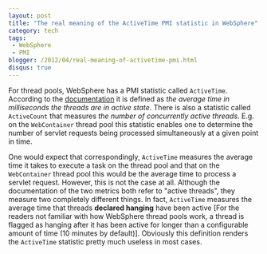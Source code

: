 ```yaml
---
layout: post
title: "The real meaning of the ActiveTime PMI statistic in WebSphere"
category: tech
tags:
 - WebSphere
 - PMI
blogger: /2012/04/real-meaning-of-activetime-pmi.html
disqus: true
---
```


For thread pools, WebSphere has a PMI statistic called `ActiveTime`. According to the [documentation][1]
it is defined as *the average time in milliseconds the threads are in active state*. There is also a
statistic called `ActiveCount` that measures *the number of concurrently active threads*. E.g. on the
`WebContainer` thread pool this statistic enables one to determine the number of servlet requests being
processed simultaneously at a given point in time.

One would expect that correspondingly, `ActiveTime` measures the average time it takes to execute a task
on the thread pool and that on the `WebContainer` thread pool this would be the average time to process
a servlet request. However, this is not the case at all. Although the documentation of the two metrics
both refer to "active threads", they measure two completely different things. In fact, `ActiveTime`
measures the average time that threads **declared hanging** have been active [For the readers not familiar
with how WebSphere thread pools work, a thread is flagged as hanging after it has been active for longer
than a configurable amount of time (10 minutes by default)]. Obviously this definition renders the
`ActiveTime` statistic pretty much useless in most cases.

[1]: http://publib.boulder.ibm.com/infocenter/wasinfo/v7r0/topic/com.ibm.websphere.nd.doc/info/ae/ae/rprf_datacounter9.html
